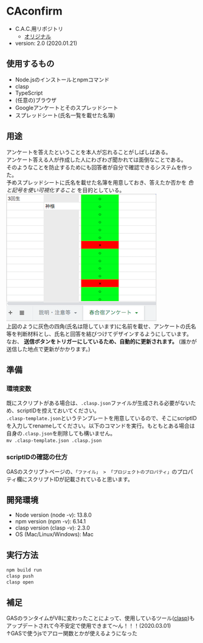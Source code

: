 # CAconfirm
- C.A.C.用リポジトリ
  - [オリジナル](https://github.com/uewolf25/confirm_form)
- version: 2.0 (2020.01.21)

## 使用するもの
- Node.jsのインストールとnpmコマンド
- clasp
- TypeScript
- (任意の)ブラウザ
- Googleアンケートとそのスプレッドシート
- スプレッドシート(氏名一覧を載せた名簿)


## 用途
アンケートを答えたということを本人が忘れることがしばしばある。  
アンケート答える人が作成した人にわざわざ聞かれては面倒なことである。  
そのようなことを防止するためにも回答者が自分で確認できるシステムを作った。  
予めスプレッドシートに氏名を載せた名簿を用意しておき、答えたか否かを *色と記号を使い可視化すること* を目的としている。  
![img/pic1.png](img/pic1.png)  
上図のように灰色の四角(氏名は隠しています)に名前を載せ、アンケートの氏名等を判断材料とし、氏名と回答を結びつけてデザインするようにしています。  
なお、 **送信ボタンをトリガーにしているため、自動的に更新されます。** (誰かが送信した地点で更新がかかります。)

## 準備
### 環境変数
既にスクリプトがある場合は、`.clasp.json`ファイルが生成される必要がないため、scriptIDを控えておいてください。  
`.clasp-template.json`というテンプレートを用意しているので、そこにscriptIDを入力してrenameしてください。以下のコマンドを実行。もともとある場合は自身の`.clasp.json`を削除しても構いません。  
`mv .clasp-template.json .clasp.json`
### scriptIDの確認の仕方
GASのスクリプトページの、`「ファイル」 > 「プロジェクトのプロパティ」`のプロパティ欄にスクリプトIDが記載されていると思います。


## 開発環境
- Node version (node -v): 13.8.0
- npm version (npm -v): 6.14.1
- clasp version (clasp -v): 2.3.0
- OS (Mac/Linux/Windows): Mac


## 実行方法
```
npm build run
clasp push
clasp open
```

## 補足
GASのランタイムがV8に変わったことによって、使用しているツール([clasp](https://github.com/google/clasp))もアップデートされて今不安定で使用できまて〜ん！！！(2020.03.01)  
↑GASで使うjsでアロー関数とかが使えるようになった
